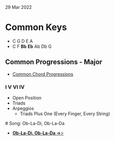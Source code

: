 29 Mar 2022

# Common Keys

- C G D E A
- C F **Bb** **Eb** Ab Db G

## Common Progressions - Major

- [Common Chord Progressions](https://learningukulele.com/series/code/UL59)

### I V VI IV

- Open Position
- Triads
- Arpeggios
    - Triads Plus One (Every Finger, Every String)

\# Song: Ob-La-Di, Ob-La-Da

- [**Ob-La-Di, Ob-La-Da** =>>](https://learningukulele.com/songs/code/UL413)